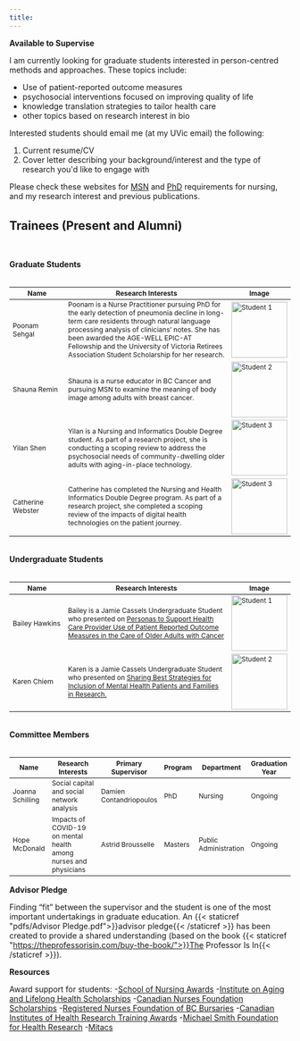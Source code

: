 ```yaml
---
title:
---
```


**Available to Supervise**

I am currently looking for graduate students interested in person-centred methods and approaches. These topics include:

- Use of patient-reported outcome measures
- psychosocial interventions focused on improving quality of life
- knowledge translation strategies to tailor health care
- other topics based on research interest in bio

Interested students should email me (at my UVic email) the following:

1. Current resume/CV
2. Cover letter describing your background/interest and the type of research you'd like to engage with

Please check these websites for [MSN](https://www.uvic.ca/hsd/nursing/graduate/apply/index.php) and [PhD](https://www.uvic.ca/hsd/nursing/graduate/apply-phd/index.php) requirements for nursing, and my research interest and previous publications.

<h2 style="margin: 2rem 0 3rem 0">Trainees (Present and Alumni)</h2>

<h4 style="margin: 2rem 0">Graduate Students</h4>

<table style="width:100%;display:table">
<colgroup>
    <col style="width: 20%;">
    <col style="width: 60%;">
    <col style="width: 15%;">
  </colgroup>
  <thead style="font-size: 12px;">
    <tr>
      <th>Name</th>
      <th>Research Interests</th>
      <th>Image</th>
    </tr>
  </thead>
  <tbody style="font-size: 12px;">
    <tr>
      <td>Poonam Sehgal</td>
      <td>Poonam is a Nurse Practitioner pursuing PhD for the early detection of pneumonia decline in long-term care residents through natural language processing analysis of clinicians’ notes. She has been awarded the AGE-WELL EPIC-AT Fellowship and the University of Victoria Retirees Association Student Scholarship for her research.</td>
      <td><img src="/media/supervision/Poonam.jpg" width="100" height="100" alt="Student 1"></td>
    </tr>
    <tr>
      <td>Shauna Remin</td>
      <td>Shauna is a nurse educator in BC Cancer and pursuing MSN to examine the meaning of body image among adults with breast cancer.</td>
      <td><img src="/media/supervision/Shauna_Remin.jpeg" width="100" height="100" alt="Student 2"></td>
    </tr>
    <tr>
      <td>Yilan Shen</td>
      <td>Yilan is a Nursing and Informatics Double Degree student. As part of a research project, she is conducting a scoping review to address the psychosocial needs of community-dwelling older adults with aging-in-place technology.</td>
      <td><img src="/media/supervision/Yilan_Shen.jpeg" width="100" height="100" alt="Student 3"></td>
    </tr>
    <tr>
      <td>Catherine Webster</td>
      <td>Catherine has completed the Nursing and Health Informatics Double Degree program. As part of a research project, she completed a scoping review of the impacts of digital health technologies on the patient journey.</td>
      <td><img src="/media/supervision/Catherine_Webster.jpeg" width="100" height="100" alt="Student 3"></td>
    </tr>
  </tbody>
</table>

<h4 style="margin: 2rem 0">Undergraduate Students</h4>

<table style="width:100%;display:table">
<colgroup>
    <col style="width: 20%;">
    <col style="width: 60%;">
    <col style="width: 15%;">
  </colgroup>
  <thead style="font-size: 12px;">
    <tr>
      <th>Name</th>
      <th>Research Interests</th>
      <th>Image</th>
    </tr>
  </thead>
  <tbody style="font-size: 12px;">
    <tr>
      <td>Bailey Hawkins</td>
      <td>Bailey is a Jamie Cassels Undergraduate Student who presented on <a href="https://onlineacademiccommunity.uvic.ca/LearnAnywhere/wp-content/uploads/sites/4948/2022/03/Bailey-Hawkins-poster_Bailey-Hawkins.pdf" target="_blank">Personas to Support Health Care Provider Use of Patient Reported Outcome Measures in the Care of Older Adults with Cancer</a></td>
      <td><img src="/media/supervision/Bailey-Hawkins-Photo_Bailey-Hawkins-e1647901070779-912x675.jpeg" width="100" height="100" alt="Student 1"></td>
    </tr>
    <tr>
      <td>Karen Chiem</td>
      <td>Karen is a Jamie Cassels Undergraduate Student who presented on <a href="https://hdl.handle.net/1828/16155" target="_blank">Sharing Best Strategies for Inclusion of Mental Health Patients and Families in Research.</a></td>
      <td><img src="/media/supervision/Karen-Chiem-Photo_Karen-Chiem.png" width="100" height="100" alt="Student 2"></td>
    </tr>
  </tbody>
</table>

<h4 style="margin: 2rem 0">Committee Members</h4>

<table style="width:100%;display:table">
<colgroup>
    <col style="width: 15%;">
    <col style="width: 50%;">
    <col style="width: 15%;">
    <col style="width: 7%;">
    <col style="width: 7%;">
    <col style="width: 7%;">
  </colgroup>
  <thead style="font-size: 12px;">
    <tr>
      <th>Name</th>
      <th>Research Interests</th>
      <th>Primary Supervisor</th>
      <th>Program</th>
      <th>Department</th>
      <th>Graduation Year</th>
    </tr>
  </thead>
  <tbody style="font-size: 12px;">
    <tr>
      <td>Joanna Schilling</td>
      <td>Social capital and social network analysis</td>
      <td>Damien Contandriopoulos</td>
      <td>PhD</td>
      <td>Nursing</td>
      <td>Ongoing</td>
    </tr>
    <tr>
      <td>Hope McDonald</td>
      <td>Impacts of COVID-19 on mental health among nurses and physicians</td>
      <td>Astrid Brousselle</td>
      <td>Masters</td>
      <td>Public Administration</td>
      <td>Ongoing</td>
    </tr>
    
  </tbody>
</table>

**Advisor Pledge**

Finding “fit” between the supervisor and the student is one of the most important undertakings in graduate education. An {{< staticref "pdfs/Advisor Pledge.pdf">}}advisor pledge{{< /staticref >}} has been created to provide a shared understanding (based on the book {{< staticref "https://theprofessorisin.com/buy-the-book/">}}The Professor Is In{{< /staticref >}}).

**Resources**

Award support for students:
-[School of Nursing Awards](https://www.uvic.ca/registrar/safa/entrance-scholarships/dept/nursing.php)
-[Institute on Aging and Lifelong Health Scholarships](https://www.uvic.ca/research/centres/aging/awards/scholarships/index.php)
-[Canadian Nurses Foundation Scholarships](https://cnf-fiic.ca/scholarship-and-awards/)
-[Registered Nurses Foundation of BC Bursaries](https://www.rnfbc.ca/bursaries/)
-[Canadian Institutes of Health Research Training Awards](https://cihr-irsc.gc.ca/e/50513.htmll)
-[Michael Smith Foundation for Health Research](https://www.msfhr.org/funding)
-[Mitacs](https://www.mitacs.ca/discover-students/)
